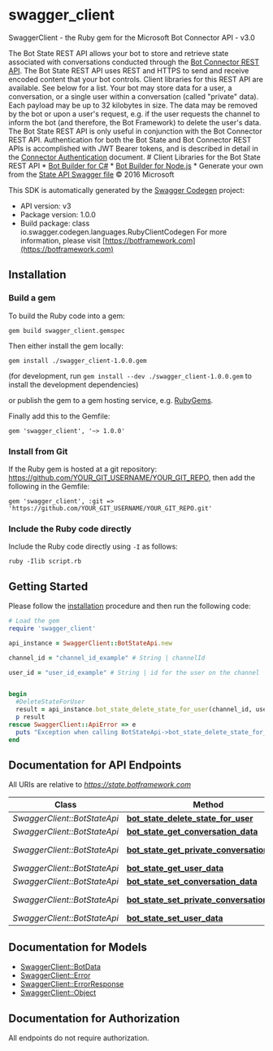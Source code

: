 # swagger_client

SwaggerClient - the Ruby gem for the Microsoft Bot Connector API - v3.0

The Bot State REST API allows your bot to store and retrieve state associated with conversations conducted through  the [Bot Connector REST API](/en-us/restapi/connector). The Bot State REST API uses REST and HTTPS to send and receive  encoded content that your bot controls.    Client libraries for this REST API are available. See below for a list.    Your bot may store data for a user, a conversation, or a single user within a conversation (called \"private\" data).  Each payload may be up to 32 kilobytes in size. The data may be removed by the bot or upon a user's request, e.g.  if the user requests the channel to inform the bot (and therefore, the Bot Framework) to delete the user's data.    The Bot State REST API is only useful in conjunction with the Bot Connector REST API.    Authentication for both the Bot State and Bot Connector REST APIs is accomplished with JWT Bearer tokens, and is  described in detail in the [Connector Authentication](/en-us/restapi/authentication) document.    # Client Libraries for the Bot State REST API    * [Bot Builder for C#](/en-us/csharp/builder/sdkreference/)  * [Bot Builder for Node.js](/en-us/node/builder/overview/)  * Generate your own from the [State API Swagger file](https://raw.githubusercontent.com/Microsoft/BotBuilder/master/CSharp/Library/Microsoft.Bot.Connector/Swagger/StateAPI.json)    © 2016 Microsoft

This SDK is automatically generated by the [Swagger Codegen](https://github.com/swagger-api/swagger-codegen) project:

- API version: v3
- Package version: 1.0.0
- Build package: class io.swagger.codegen.languages.RubyClientCodegen
For more information, please visit [https://botframework.com](https://botframework.com)

## Installation

### Build a gem

To build the Ruby code into a gem:

```shell
gem build swagger_client.gemspec
```

Then either install the gem locally:

```shell
gem install ./swagger_client-1.0.0.gem
```
(for development, run `gem install --dev ./swagger_client-1.0.0.gem` to install the development dependencies)

or publish the gem to a gem hosting service, e.g. [RubyGems](https://rubygems.org/).

Finally add this to the Gemfile:

    gem 'swagger_client', '~> 1.0.0'

### Install from Git

If the Ruby gem is hosted at a git repository: https://github.com/YOUR_GIT_USERNAME/YOUR_GIT_REPO, then add the following in the Gemfile:

    gem 'swagger_client', :git => 'https://github.com/YOUR_GIT_USERNAME/YOUR_GIT_REPO.git'

### Include the Ruby code directly

Include the Ruby code directly using `-I` as follows:

```shell
ruby -Ilib script.rb
```

## Getting Started

Please follow the [installation](#installation) procedure and then run the following code:
```ruby
# Load the gem
require 'swagger_client'

api_instance = SwaggerClient::BotStateApi.new

channel_id = "channel_id_example" # String | channelId

user_id = "user_id_example" # String | id for the user on the channel


begin
  #DeleteStateForUser
  result = api_instance.bot_state_delete_state_for_user(channel_id, user_id)
  p result
rescue SwaggerClient::ApiError => e
  puts "Exception when calling BotStateApi->bot_state_delete_state_for_user: #{e}"
end

```

## Documentation for API Endpoints

All URIs are relative to *https://state.botframework.com*

Class | Method | HTTP request | Description
------------ | ------------- | ------------- | -------------
*SwaggerClient::BotStateApi* | [**bot_state_delete_state_for_user**](docs/BotStateApi.md#bot_state_delete_state_for_user) | **DELETE** /v3/botstate/{channelId}/users/{userId} | DeleteStateForUser
*SwaggerClient::BotStateApi* | [**bot_state_get_conversation_data**](docs/BotStateApi.md#bot_state_get_conversation_data) | **GET** /v3/botstate/{channelId}/conversations/{conversationId} | GetConversationData
*SwaggerClient::BotStateApi* | [**bot_state_get_private_conversation_data**](docs/BotStateApi.md#bot_state_get_private_conversation_data) | **GET** /v3/botstate/{channelId}/conversations/{conversationId}/users/{userId} | GetPrivateConversationData
*SwaggerClient::BotStateApi* | [**bot_state_get_user_data**](docs/BotStateApi.md#bot_state_get_user_data) | **GET** /v3/botstate/{channelId}/users/{userId} | GetUserData
*SwaggerClient::BotStateApi* | [**bot_state_set_conversation_data**](docs/BotStateApi.md#bot_state_set_conversation_data) | **POST** /v3/botstate/{channelId}/conversations/{conversationId} | SetConversationData
*SwaggerClient::BotStateApi* | [**bot_state_set_private_conversation_data**](docs/BotStateApi.md#bot_state_set_private_conversation_data) | **POST** /v3/botstate/{channelId}/conversations/{conversationId}/users/{userId} | SetPrivateConversationData
*SwaggerClient::BotStateApi* | [**bot_state_set_user_data**](docs/BotStateApi.md#bot_state_set_user_data) | **POST** /v3/botstate/{channelId}/users/{userId} | SetUserData


## Documentation for Models

 - [SwaggerClient::BotData](docs/BotData.md)
 - [SwaggerClient::Error](docs/Error.md)
 - [SwaggerClient::ErrorResponse](docs/ErrorResponse.md)
 - [SwaggerClient::Object](docs/Object.md)


## Documentation for Authorization

 All endpoints do not require authorization.

